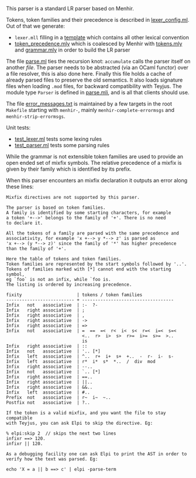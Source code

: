This parser is a standard LR parser based on Menhir.

Tokens, token families and their precedence is described in
[lexer_config.ml](lexer_config.ml). Out of that we generate:
- `lexer.mll` filling in a [template](lexer.mll.in) which contains all other
  lexical convention
- [token_precedence.mly](token_precedence.mly) which is coalesced by Menhir
  with [tokens.mly]([tokens.mly) and [grammar.mly](grammar.mly) in order to
  build the LR parser

The file [parse.ml](parse.ml) ties the recursion knot: `accumulate` calls the
parser itself on another *file*. The parser needs to be abstracted
(via an OCaml functor) over a file resolver, this is also done here. Finally
this file holds a cache of already parsed files to preserve the old semantics.
It also loads signature files when loading `.mod` files, for backward
compatibility with Teyjus. The module type `Parser` is defined in
[parse.mli](parse.mli), and is all that clients should use.

The file [error_messages.txt](error_messages.txt) is maintained by a few
targets in the root `Makefile` starting with `menhir-`, mainly
`menhir-complete-errormsgs` and `menhir-strip-errormsgs`.

Unit tests:
- [test_lexer.ml](test_lexer.ml) tests some lexing rules
- [test_parser.ml](test_parser.ml) tests some parsing rules

While the grammar is not extensible token families are used to provide
an open ended set of mixfix symbols. The relative precedence of a mixfix
is given by their family which is identified by its prefix.

When this parser encounters an mixfix declaration it outputs an error along
these lines:
```
Mixfix directives are not supported by this parser.

The parser is based on token families.
A family is identified by some starting characters, for example
a token '+-->' belongs to the family of '+'. There is no need
to declare it.

All the tokens of a family are parsed with the same precedence and
associativity, for example 'x +--> y *--> z' is parsed as
'x +--> (y *--> z)' since the family of '*' has higher precedence
than the family of '+'.

Here the table of tokens and token families.
Token families are represented by the start symbols followed by '..'.
Tokens of families marked with [*] cannot end with the starting symbol,
eg `foo` is not an infix, while `foo is.
The listing is ordered by increasing precedence.

fixity                     | tokens / token families
-------------------------- + -----------------------------------
Infix   not   associative  | :-  ?-  
Infix   right associative  | ;  
Infix   right associative  | ,  
Infix   right associative  | ->  
Infix   right associative  | =>  
Infix   not   associative  | =  ==  =<  r<  i<  s<  r=<  i=<  s=< 
                             <..  r>  i>  s>  r>=  i>=  s>=  >.. 
                             is  
Infix   right associative  | ::  
Infix   not   associative  | '.. [*]  
Infix   left  associative  | ^..  r+  i+  s+  +..  -  r-  i-  s-  
Infix   left  associative  | r*  i*  s*  *..  /  div  mod  
Infix   right associative  | --..  
Infix   not   associative  | `.. [*]  
Infix   right associative  | ==..  
Infix   right associative  | ||..  
Infix   right associative  | &&..  
Infix   left  associative  | #..  
Prefix  not   associative  | r~  i~  ~..  
Postfix not   associative  | ?..  

If the token is a valid mixfix, and you want the file to stay compatible
with Teyjus, you can ask Elpi to skip the directive. Eg:

% elpi:skip 2  // skips the next two lines
infixr ==> 120.
infixr || 120.

As a debugging facility one can ask Elpi to print the AST in order to
verify how the text was parsed. Eg:

echo 'X = a || b ==> c' | elpi -parse-term
```